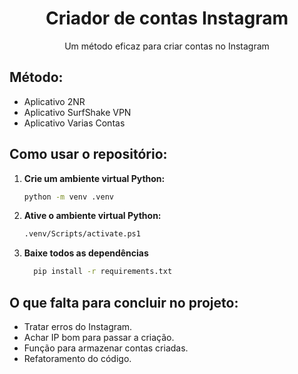 <h1 align="center">Criador de contas Instagram</h1>

<p align="center">Um método eficaz para criar contas no Instagram</p>

## Método:

- Aplicativo 2NR
- Aplicativo SurfShake VPN
- Aplicativo Varias Contas

## Como usar o repositório:

1. **Crie um ambiente virtual Python:**
   ```bash
   python -m venv .venv
   ```
2. **Ative o ambiente virtual Python:**

   ```bash
   .venv/Scripts/activate.ps1
   ```

3. **Baixe todos as dependências**

   ```bash
     pip install -r requirements.txt
   ```

## O que falta para concluir no projeto:

- Tratar erros do Instagram.
- Achar IP bom para passar a criação.
- Função para armazenar contas criadas.
- Refatoramento do código.
